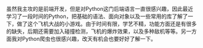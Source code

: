 ﻿虽然我主攻的是前端开发，但是对Python这门后端语言一直很感兴趣，因此最近学习了一段时间的Python，把基础的语法、面向对象以及一些常用的库了解了一下，做了这个飞机大战的小游戏。由于时间有限，学艺不精，功能方面还是有很多的缺失，后期还需要加入碰撞检测，飞机的爆炸效果，以及多种敌机等等。另一方面我对Python爬虫也很感兴趣，改天有机会也要好好了解一下。